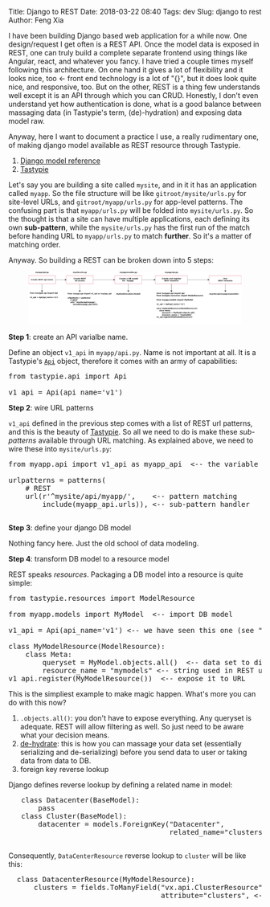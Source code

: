 Title: Django to REST
Date: 2018-03-22 08:40
Tags: dev
Slug: django to rest
Author: Feng Xia

I have been building Django based web application for a while now. One
design/request I get often is a REST API. Once the model data is
exposed in REST, one can truly build a complete separate frontend
using things like Angular, react, and whatever you fancy. I have tried
a couple times myself following this architecture. On one hand it
gives a lot of flexibility and it looks nice, too &larr; front end
technology is a lot of "{}", but it does look quite nice, and
responsive, too. But on the other, REST is a thing few understands
well except it is an API through which you can CRUD. Honestly, I don't
even understand yet how authentication is done, what is a good balance
between massaging data (in Tastypie's term, (de)-hydration) and
exposing data model raw.

Anyway, here I want to document a practice I use, a really rudimentary
one, of making django model available as REST resource through
Tastypie.

1. [Django model reference][1]
2. [Tastypie][2]

[1]: https://docs.djangoproject.com/en/2.0/ref/models/fields/
[2]: https://django-tastypie.readthedocs.io/en/latest/


Let's say you are building a site called `mysite`, and in it it has an
application called `myapp`. So the file structure will be like
`gitroot/mysite/urls.py` for site-level URLs, and
`gitroot/myapp/urls.py` for app-level patterns. The confusing part is
that `myapp/urls.py` will be folded into `mysite/urls.py`. So the
thought is that a site can have multiple applications, each defining
its own **sub-pattern**, while the `mysite/urls.py` has the first run
of the match before handing URL to `myapp/urls.py` to match
**further**. So it's a matter of matching order.

Anyway. So building a REST can be broken down into 5 steps:

<figure class="col s12">
  <img src="/images/django%20to%20rest.png"
       class="center-block img-responsive">
</figure>



**Step 1**: create an API varialbe name.

Define an object `v1_api` in `myapp/api.py`. Name is not important at
all. It is a Tastypie's [`Api`][3] object, therefore it comes with an army
of capabilities:

[3]: https://github.com/django-tastypie/django-tastypie/blob/master/tastypie/api.py

<pre class="brush:python;">
from tastypie.api import Api

v1_api = Api(api_name='v1')
</pre>


**Step 2**: wire URL patterns

`v1_api` defined in the previous step comes with a list of REST url
patterns, and this is the beauty of [Tastypie][2]. So all we need to
do is make these _sub-patterns_ available through URL matching. As
explained above, we need to wire these into `mysite/urls.py`:

<pre class="brush:python;">
from myapp.api import v1_api as myapp_api  <-- the variable we defined

urlpatterns = patterns(
    # REST
    url(r'^mysite/api/myapp/',    <-- pattern matching
        include(myapp_api.urls)), <-- sub-pattern handler

</pre>

**Step 3**: define your django DB model

Nothing fancy here. Just the old school of data modeling.

**Step 4**: transform DB model to a resource model

REST speaks _resources_. Packaging a DB model into a resource is quite
simple:

<pre class="brush:python;">
from tastypie.resources import ModelResource

from myapp.models import MyModel  <-- import DB model

v1_api = Api(api_name='v1') <-- we have seen this one (see "step 1")

class MyModelResource(ModelResource):
    class Meta:
        queryset = MyModel.objects.all()  <-- data set to display in list
        resource_name = "mymodels" <-- string used in REST url "/mymodels/"
v1_api.register(MyModelResource())  <-- expose it to URL
</pre>

This is the simpliest example to make magic happen. What's more you
can do with this now?

1. `.objects.all()`: you don't have to expose everything. Any queryset
   is adequate. REST will allow filtering as well. So just need to be
   aware what your decision means.
2. [de-hydrate][4]: this is how you can massage your data set
   (essentially serializing and de-serializing) before you send data
   to user or taking data from data to DB.
3. foreign key reverse lookup
  
  Django defines reverse lookup by defining a related name in model:
  <pre class="brush:python;">
   class Datacenter(BaseModel):
       pass
   class Cluster(BaseModel):
       datacenter = models.ForeignKey("Datacenter",
                                      related_name="clusters") <-- related_name!
  </pre>
  
  Consequently, `DataCenterResource` reverse lookup to `cluster` will
  be like this:
  
  <pre class="brush:python;">
  class DatacenterResource(MyModelResource):
      clusters = fields.ToManyField("vx.api.ClusterResource", <-- FK resource
                                    attribute="clusters", <-- django related name
  </pre>

[4]: http://django-tastypie.readthedocs.io/en/latest/resources.html#flow-through-the-request-response-cycle
